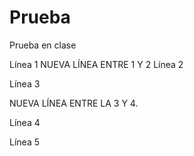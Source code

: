# Prueba
Prueba en clase

Línea 1
NUEVA LÍNEA ENTRE 1 Y 2
Línea 2

Línea 3

NUEVA LÍNEA ENTRE LA 3 Y 4.

Línea 4

Línea 5
